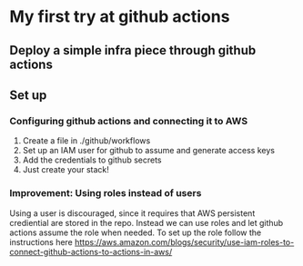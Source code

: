 # My first try at github actions

## Deploy a simple infra piece through github actions

## Set up
### Configuring github actions and connecting it to AWS

1. Create a file in ./github/workflows
2. Set up an IAM user for github to assume and generate access keys
3. Add the credentials to github secrets
4. Just create your stack! 

### Improvement: Using roles instead of users
Using a user is discouraged, since it requires that AWS persistent crediential are stored in the repo. Instead we can use roles and let github actions assume the role when needed. To set up the role follow the instructions here https://aws.amazon.com/blogs/security/use-iam-roles-to-connect-github-actions-to-actions-in-aws/


